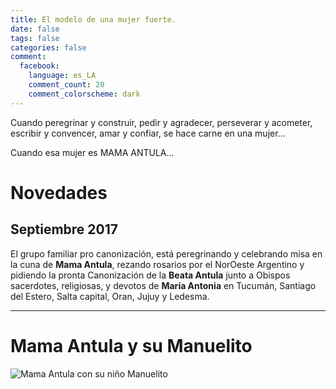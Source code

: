 ```yaml
---
title: El modelo de una mujer fuerte.
date: false
tags: false
categories: false
comment:
  facebook:
    language: es_LA
    comment_count: 20
    comment_colorscheme: dark  
---
```

Cuando peregrinar y construir, pedir y agradecer, perseverar y acometer, escribir y convencer, amar y confiar, se hace carne en una mujer…

Cuando esa mujer es MAMA ANTULA…

# Novedades
## Septiembre 2017
El grupo familiar pro canonización, está peregrinando y celebrando misa en la cuna de **Mama Antula**, rezando rosarios por el NorOeste Argentino y pidiendo la pronta Canonización de la **Beata Antula** junto a Obispos sacerdotes, religiosas, y devotos de **María Antonia** en Tucumán, Santiago del Estero, Salta capital, Oran, Jujuy y Ledesma.

____
# Mama Antula y su Manuelito

 ![Mama Antula con su niño Manuelito](/media/oleos/Mama%20Antula%20y%20Manuelito.jpeg) 